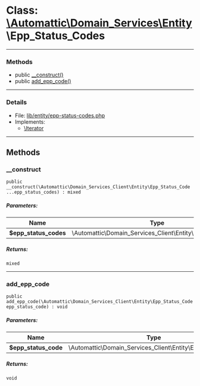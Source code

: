 # Class: [\Automattic](../namespaces/automattic.md)[\Domain_Services](../namespaces/automattic-domain-services.md)[\Entity](../namespaces/automattic-domain-services-entity.md)\Epp_Status_Codes


---

### Methods

* public [__construct()](#method___construct)
* public [add_epp_code()](#method_add_epp_code)

---

### Details

* File: [lib/entity/epp-status-codes.php](../../lib/entity/epp-status-codes.php)
* Implements:
  * [\Iterator](../classes/Iterator.md)

---

## Methods

<a id="method___construct"></a>
### __construct

```
public __construct(\Automattic\Domain_Services_Client\Entity\Epp_Status_Code  ...epp_status_codes) : mixed
```

##### Parameters:

| Name | Type | Default |
|------|------|---------|
| **$epp_status_codes** | \Automattic\Domain_Services_Client\Entity\Epp_Status_Code |  |

##### Returns:

```
mixed
```

---

<a id="method_add_epp_code"></a>
### add_epp_code

```
public add_epp_code(\Automattic\Domain_Services_Client\Entity\Epp_Status_Code  epp_status_code) : void
```

##### Parameters:

| Name | Type | Default |
|------|------|---------|
| **$epp_status_code** | \Automattic\Domain_Services_Client\Entity\Epp_Status_Code |  |

##### Returns:

```
void
```
